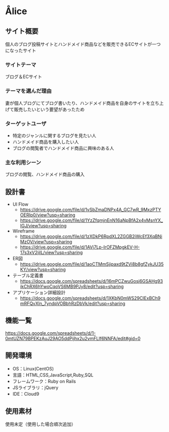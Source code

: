 <!--# README-->

<!--This README would normally document whatever steps are necessary to get the-->
<!--application up and running.-->

<!--Things you may want to cover:-->

<!--* Ruby version-->

<!--* System dependencies-->

<!--* Configuration-->

<!--* Database creation-->

<!--* Database initialization-->

<!--* How to run the test suite-->

<!--* Services (job queues, cache servers, search engines, etc.)-->

<!--* Deployment instructions-->

<!--* ...-->

# Ålice

## サイト概要
個人のブログ投稿サイトとハンドメイド商品などを販売できるECサイトが一つになったサイト

### サイトテーマ
ブログ＆ECサイト

### テーマを選んだ理由
妻が個人ブログにてブログ書いたり、ハンドメイド商品を自身のサイトを立ち上げて販売したいという要望があったため

### ターゲットユーザ
 - 特定のジャンルに関するブログを見たい人
 - ハンドメイド商品を購入したい人
 - ブログの閲覧者でハンドメイド商品に興味のある人

### 主な利用シーン
ブログの閲覧、ハンドメイド商品の購入

## 設計書
- UI Flow
  - <https://drive.google.com/file/d/1vSbZmaDNPx4A_GC7wR_9MxzPTYOERIp0/view?usp=sharing>
  - <https://drive.google.com/file/d/1YzZfqmjnEnN16aNpBfA2x4vMsnYX_IGJ/view?usp=sharing>
- Wireframe
  - <https://drive.google.com/file/d/1zXDkP6RpdXL2ZGGB2iWcEf3XqBNiMzOV/view?usp=sharing>
  - <https://drive.google.com/file/d/1AVj7Lp-IrOFZMpgkEV-H-17s3xV2jilL/view?usp=sharing>
- ER図
  - <https://drive.google.com/file/d/1aoCTMmSjipaxd9tZVi8b8gfZykJU35KY/view?usp=sharing>
- テーブル定義書
  - <https://docs.google.com/spreadsheets/d/16mPCZwuGosj6GSAHg93ikChRX6hYwoCqoVS6MB9PJy8/edit?usp=sharing>
- アプリケーション詳細設計
  - <https://docs.google.com/spreadsheets/d/1XKbN0mWS29CIExBCh9mRFQvXln_7yndpVOBbhRzDbVk/edit?usp=sharing>

## 機能一覧
<https://docs.google.com/spreadsheets/d/1-0mtUZN79BPEKzAuJ29AO5ddPijhx2u2vmFLlf6NNFA/edit#gid=0>

## 開発環境
- OS：Linux(CentOS)
- 言語：HTML,CSS,JavaScript,Ruby,SQL
- フレームワーク：Ruby on Rails
- JSライブラリ：jQuery
- IDE：Cloud9

## 使用素材
使用未定（使用した場合順次追加）